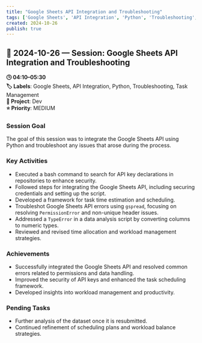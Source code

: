 ```yaml
---
title: "Google Sheets API Integration and Troubleshooting"
tags: ['Google Sheets', 'API Integration', 'Python', 'Troubleshooting', 'Task Management']
created: 2024-10-26
publish: true
---
```


## 📅 2024-10-26 — Session: Google Sheets API Integration and Troubleshooting

**🕒 04:10–05:30**  
**🏷️ Labels**: Google Sheets, API Integration, Python, Troubleshooting, Task Management  
**📂 Project**: Dev  
**⭐ Priority**: MEDIUM  


### Session Goal
The goal of this session was to integrate the Google Sheets API using Python and troubleshoot any issues that arose during the process.

### Key Activities
- Executed a bash command to search for API key declarations in repositories to enhance security.
- Followed steps for integrating the Google Sheets API, including securing credentials and setting up the script.
- Developed a framework for task time estimation and scheduling.
- Troubleshot Google Sheets API errors using `gspread`, focusing on resolving `PermissionError` and non-unique header issues.
- Addressed a `TypeError` in a data analysis script by converting columns to numeric types.
- Reviewed and revised time allocation and workload management strategies.

### Achievements
- Successfully integrated the Google Sheets API and resolved common errors related to permissions and data handling.
- Improved the security of API keys and enhanced the task scheduling framework.
- Developed insights into workload management and productivity.

### Pending Tasks
- Further analysis of the dataset once it is resubmitted.
- Continued refinement of scheduling plans and workload balance strategies.
